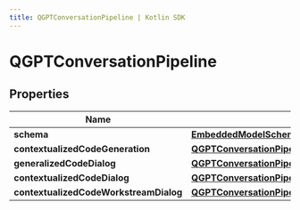 ```yaml
---
title: QGPTConversationPipeline | Kotlin SDK
---
```



# QGPTConversationPipeline

## Properties
Name | Type | Description | Notes
------------ | ------------- | ------------- | -------------
**schema** | [**EmbeddedModelSchema**](EmbeddedModelSchema) |  |  [optional]
**contextualizedCodeGeneration** | [**QGPTConversationPipelineForContextualizedCodeGeneration**](QGPTConversationPipelineForContextualizedCodeGeneration) |  |  [optional]
**generalizedCodeDialog** | [**QGPTConversationPipelineForGeneralizedCodeDialog**](QGPTConversationPipelineForGeneralizedCodeDialog) |  |  [optional]
**contextualizedCodeDialog** | [**QGPTConversationPipelineForContextualizedCodeDialog**](QGPTConversationPipelineForContextualizedCodeDialog) |  |  [optional]
**contextualizedCodeWorkstreamDialog** | [**QGPTConversationPipelineForContextualizedCodeWorkstreamDialog**](QGPTConversationPipelineForContextualizedCodeWorkstreamDialog) |  |  [optional]



